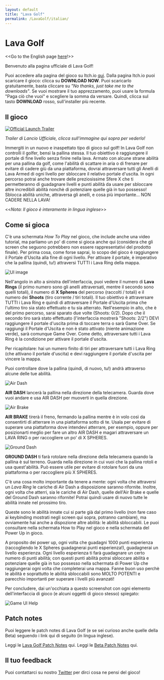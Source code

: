 ```yaml
---
layout: default
title: "Lava Golf"
permalink: /LavaGolf/italian/
---
```

# Lava Golf
<<Go to the English page [here](https://artanisx.github.io/LavaGolf)!>>

Benvenuto alla pagina ufficiale di Lava Golf! 

Puoi accedere alla pagina del gioco su Itch.io [qui](https://artanisx.itch.io/lava-golf). 
Dalla pagina Itch.io puoi scaricare il gioco: clicca su **DOWNLOAD NOW**. Puoi scaricarlo gratuitamente, basta cliccare su *"No thanks, just take me to the downloads"*. Se vuoi mostrare il tuo apprezzamento, puoi usare la formula "Paga ciò che vuoi" e scegliere la somma da versare.
Quindi, clicca sul tasto **DOWNLOAD** rosso, sull'installer più recente.

## Il gioco

[![Official Launch Trailer](https://img.youtube.com/vi/4W2vSAgpPUw/0.jpg)](https://www.youtube.com/watch?v=4W2vSAgpPUw)

*Trailer di Lancio Ufficiale, clicca sull'immagine qui sopra per vederlo!*

Immergiti in un nuovo e inaspettato tipo di gioco sul golf! In Lava Golf non controlli il golfer, bensì la pallina stessa. Il tuo obiettivo è raggiungere il portale di fine livello senza finire nella lava.
Armato con alcune strane abilità per una pallina da golf, come l'abilità di scattare in aria o di frenare per evitare di cadere giù da una piattaforma, dovrai attraversare tutti gli Anelli di Lava Armed di ogni livello per sbloccare il relativo portale d'uscita. In ogni percorso potrai anche trovare delle preziosissime Sfere X che ti permetteranno di guadagnare livelli e punti abilità da usare per sbloccare altre incredibili abilità nonchè di potenziare quelle già in tuo possesso! 
Sblocca abilità uniche, attraversa gli anelli, e cosa più importante... NON CADERE NELLA LAVA!

<<*Nota: Il gioco è interamente in lingua inglese*>>

## Come si gioca
C'è una schermata *How To Play* nel gioco, che include anche una video tutorial, ma parliamo un po' di come si gioca anche qui (considera che gli screen che seguono potrebbero non essere rappresentativi del prodotto finale).
Per prima cosa, come forse saprai, lo scopo del gioco è raggiungere il Portale d'Uscita alla fine di ogni livello. Per attivare il portale, è imperativo che la pallina (quindi, tu!) attraversi TUTTI i Lava Ring della mappa. 

![UI image](https://artanisx.github.io/LavaGolf/images/Help.jpg)

Nell'angolo in alto a sinistra dell'interfaccia, puoi vedere il numero di **Lava Rings** (il primo numero sono gli anelli attraversati, mentre il secondo sono quelli totali), il numero di **X Spheres** del percorso (raccolti / totali) e il numero dei **Shoots** (tiro corrente / tiri totali).
Il tuo obiettivo è attraversare TUTTI i Lava Ring e quindi di attraversare il Portale d'Uscita prima che l'ultimo tiro sia stato effettuato e tu sia atterrato. 
Nell'esempio in alto, che è del primo percorso, sarai sparato due volte (Shoots: 0/2). Dopo che il secondo tiro sarà stato effettuato (l'interfaccia mostrerà "Shoots: 2/2") DEVI raggiungere il portale d'uscita prima di toccare terra o sarà Game Over. Se raggiungi il Portale d'Uscita e non è stato attivato (niente animazione verde), sarà comunque Game Over. Come detto, attraversare tutti i Lava Ring è la condizione per attivare il portale d'uscita.

Per ricapitolare: hai un numero finito di tiri per attraversare tutti i Lava Ring (che attivano il portale d'uscita) e devi raggiungere il portale d'uscita per vincere la mappa.

Puoi controllare dove la pallina (quindi, di nuovo, tu!) andrà attraverso alcune delle tue abilità. 

![Air Dash](https://artanisx.github.io/LavaGolf/images/AirDash.png)

**AIR DASH** lancerà la pallina nella direzione della telecamera. Guarda dove vuoi andare e usa AIR DASH per muoverti in quella direzione.

![Air Brake](https://artanisx.github.io/LavaGolf/images/AirBrake.png)

**AIR BRAKE** tirerà il freno, fermando la pallina mentre è in volo così da consentirti di atterrare in una piattaforma sotto di te. Usala per evitare di superare una piattaforma dove intendevi atterrare, per esempio, oppure per posizionarti meglio per fare un altro AIR DASH e magari attraversare un LAVA RING o per raccogliere un po' di X SPHERES.

![Ground Dash](https://artanisx.github.io/LavaGolf/images/GroundDash.png)

**GROUND DASH** ti farà rotolare nella direzione della telecamera quando la pallina è sul terreno. Guarda nella direzione in cui vuoi che la pallina rotoli e usa quest'abilità. Può essere utile per evitare di rotolare fuori da una piattaforma o per raccogliere più X SPHERES.

C'è una cosa molto importante da tenere a mente: ogni volta che attraversi un *Lava Ring* le cariche di Air Dash a disposizione saranno rifornite. Inoltre, ogni volta che atterri, sia le cariche di Air Dash, quelle dell'Air Brake e quelle del Ground Dash saranno rifornite! Potrai quindi usare di nuovo tutte le abilità innate nel prossimo tiro.

Queste sono le abilità innate cui si parte già dal primo livello (non fare caso ai keybinding mostrati negli screen qui sopra, potranno cambiare), ma ovviamente hai anche a dispozione altre abilità: le abilità sbloccabili. Le puoi consultare nella schermata How to Play nel gioco e nella schermata del Power Up in gioco.

A proposito dei power up, ogni volta che guadagni 1000 punti esperienza (raccogliendo le X Spheres guadagnerai punti esperienza!), guadagnerai un livello esperienza. Ogni livello esperienza ti farà guadagnare un certo numero di punti abilità; con questi punti abilità potrai sbloccare abilità e potenziare quelle già in tuo possesso nella schermata di Power Up che raggiungerai ogni volta che completerai una mappa. Fanne buon uso perchè le abilità e soprattutto le abilità sbloccabili sono MOLTO POTENTI e parecchio importanti per superare i livelli più avanzati!

Per concludere, dai un'occhiata a questo screenshot con ogni elemento dell'interfaccia di gioco (e alcuni oggetti di gioco stesso) spiegato:

![Game UI Help](https://artanisx.github.io/LavaGolf/images/GameHelpUI.png)

## Patch notes
Puoi leggere le patch notes di Lava Golf (e se sei curioso anche quelle della Beta) seguendo i link qui di seguito (in lingua inglese).

 Leggi le [Lava Golf Patch Notes](https://artanisx.github.io/LavaGolf/release-patch-notes) qui.
 Leggi le [Beta Patch Notes](https://artanisx.github.io/LavaGolf/beta-patch-notes) qui.
 
## Il tuo feedback
Puoi contattarci su nostro [Twitter](https://twitter.com/GolfLava) per dirci cosa ne pensi del gioco!

